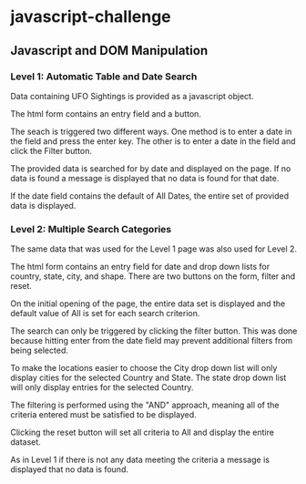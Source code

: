 # javascript-challenge

## Javascript and DOM Manipulation

### Level 1: Automatic Table and Date Search

Data containing UFO Sightings is provided as a javascript object.

The html form contains an entry field and a button.  

The seach is triggered two different ways.  One method is to enter a date in the field and press the enter key. The other is to enter a date in the field and click the Filter button.

The provided data is searched for by date and displayed on the page.  If no data is found a message is displayed that no data is found for that date.

If the date field contains the default of All Dates, the entire set of provided data is displayed.

### Level 2: Multiple Search Categories

The same data that was used for the Level 1 page was also used for Level 2.

The html form contains an entry field for date and drop down lists for country, state, city, and shape.  There are two buttons on the form, filter and reset.

On the initial opening of the page, the entire data set is displayed and the default value of All is set for each search criterion.

The search can only be triggered by clicking the filter button.  This was done because hitting enter from the date field may prevent additional filters from being selected.

To make the locations easier to choose the City drop down list will only display cities for the selected Country and State. The state drop down list will only display entries for the selected Country.

The filtering is performed using the "AND" approach, meaning all of the criteria entered must be satisfied to be displayed.

Clicking the reset button will set all criteria to All and display the entire dataset.

As in Level 1 if there is not any data meeting the criteria a message is displayed that no data is found.

